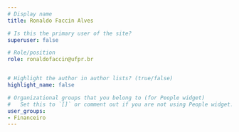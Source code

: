 ```yaml
---
# Display name
title: Ronaldo Faccin Alves

# Is this the primary user of the site?
superuser: false

# Role/position
role: ronaldofaccin@ufpr.br 


# Highlight the author in author lists? (true/false)
highlight_name: false

# Organizational groups that you belong to (for People widget)
#   Set this to `[]` or comment out if you are not using People widget.
user_groups:
- Financeiro
---
```

